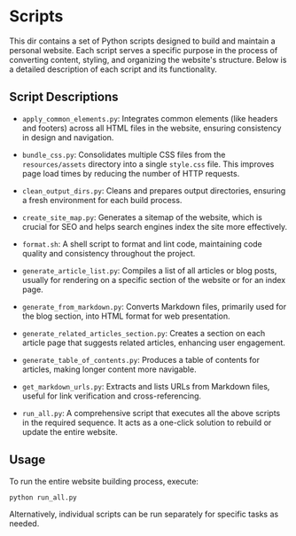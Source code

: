 # Scripts

This dir contains a set of Python scripts designed to build and maintain a personal website. Each script serves a specific purpose in the process of converting content, styling, and organizing the website's structure. Below is a detailed description of each script and its functionality.

## Script Descriptions

- `apply_common_elements.py`: Integrates common elements (like headers and footers) across all HTML files in the website, ensuring consistency in design and navigation.

- `bundle_css.py`: Consolidates multiple CSS files from the `resources/assets` directory into a single `style.css` file. This improves page load times by reducing the number of HTTP requests.

- `clean_output_dirs.py`: Cleans and prepares output directories, ensuring a fresh environment for each build process.

- `create_site_map.py`: Generates a sitemap of the website, which is crucial for SEO and helps search engines index the site more effectively.

- `format.sh`: A shell script to format and lint code, maintaining code quality and consistency throughout the project.

- `generate_article_list.py`: Compiles a list of all articles or blog posts, usually for rendering on a specific section of the website or for an index page.

- `generate_from_markdown.py`: Converts Markdown files, primarily used for the blog section, into HTML format for web presentation.

- `generate_related_articles_section.py`: Creates a section on each article page that suggests related articles, enhancing user engagement.

- `generate_table_of_contents.py`: Produces a table of contents for articles, making longer content more navigable.

- `get_markdown_urls.py`: Extracts and lists URLs from Markdown files, useful for link verification and cross-referencing.

- `run_all.py`: A comprehensive script that executes all the above scripts in the required sequence. It acts as a one-click solution to rebuild or update the entire website.

## Usage

To run the entire website building process, execute:

```
python run_all.py
```

Alternatively, individual scripts can be run separately for specific tasks as needed.
